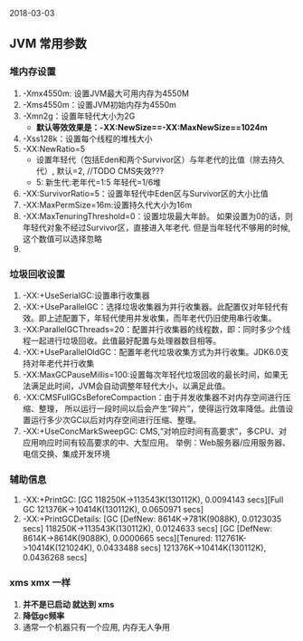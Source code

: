 2018-03-03

## JVM 常用参数

### 堆内存设置
1. -Xmx4550m: 设置JVM最大可用内存为4550M
2. -Xms4550m：设置JVM初始内存为4550m
3. -Xmn2g：设置年轻代大小为2G
    - **默认等效效果是：-XX:NewSize==-XX:MaxNewSize==1024m**
4. -Xss128k：设置每个线程的堆栈大小
5. -XX:NewRatio=5
    - 设置年轻代（包括Eden和两个Survivor区）与年老代的比值（除去持久代）, 默认=2, //TODO CMS失效???
    - 5: 新生代:老年代=1:5 年轻代=1/6堆
6. -XX:SurvivorRatio=5：设置年轻代中Eden区与Survivor区的大小比值
7. -XX:MaxPermSize=16m:设置持久代大小为16m
8. -XX:MaxTenuringThreshold=0：设置垃圾最大年龄。
如果设置为0的话，则年轻代对象不经过Survivor区，直接进入年老代.
但是当年轻代不够用的时候,这个数值可以选择忽略
9. 


### 垃圾回收设置
1. -XX:+UseSerialGC:设置串行收集器 
2. -XX:+UseParallelGC：选择垃圾收集器为并行收集器。此配置仅对年轻代有效。即上述配置下，年轻代使用并发收集，而年老代仍旧使用串行收集。
3. -XX:ParallelGCThreads=20：配置并行收集器的线程数，即：同时多少个线程一起进行垃圾回收。此值最好配置与处理器数目相等。
4. -XX:+UseParallelOldGC：配置年老代垃圾收集方式为并行收集。JDK6.0支持对年老代并行收集
5. -XX:MaxGCPauseMillis=100:设置每次年轻代垃圾回收的最长时间，如果无法满足此时间，JVM会自动调整年轻代大小，以满足此值。
6. -XX:CMSFullGCsBeforeCompaction：由于并发收集器不对内存空间进行压缩、整理，
所以运行一段时间以后会产生“碎片”，使得运行效率降低。此值设置运行多少次GC以后对内存空间进行压缩、整理。
7. -XX:+UseConcMarkSweepGC: CMS,“对响应时间有高要求”，多CPU、对应用响应时间有较高要求的中、大型应用。
举例：Web服务器/应用服务器、电信交换、集成开发环境

### 辅助信息
1. -XX:+PrintGC: [GC 118250K->113543K(130112K), 0.0094143 secs][Full GC 121376K->10414K(130112K), 0.0650971 secs]
2. -XX:+PrintGCDetails: [GC [DefNew: 8614K->781K(9088K), 0.0123035 secs] 118250K->113543K(130112K), 0.0124633 secs]
                        [GC [DefNew: 8614K->8614K(9088K), 0.0000665 secs][Tenured: 112761K->10414K(121024K), 0.0433488 secs] 121376K->10414K(130112K), 0.0436268 secs]
                        
### xms xmx 一样
1. **并不是已启动 就达到 xms**
1. **降低gc频率**
2. 通常一个机器只有一个应用, 内存无人争用